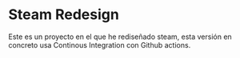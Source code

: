 # Steam Redesign
Este es un proyecto en el que he rediseñado steam, esta versión en concreto usa Continous Integration con Github actions.
